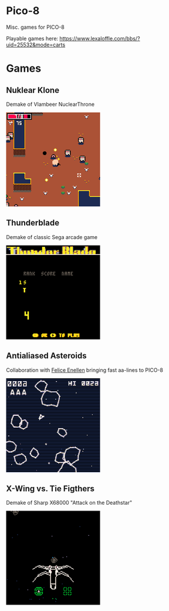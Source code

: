 # Pico-8
Misc. games for PICO-8

Playable games here: https://www.lexaloffle.com/bbs/?uid=25532&mode=carts

# Games
## Nuklear Klone
Demake of Vlambeer NuclearThrone

![intro](pics/nuke_gameplay.gif)

## Thunderblade
Demake of classic Sega arcade game

![lift off!](pics/thunderblade_teaser.gif)

## Antialiased Asteroids
Collaboration with [Felice Enellen](https://twitter.com/Felice_Enellen) bringing fast aa-lines to PICO-8

![retina display](pics/aasteroids_teaser.gif)

## X-Wing vs. Tie Figthers
Demake of Sharp X68000 "Attack on the Deathstar"

![tie chasing](pics/tie_chase.gif)


